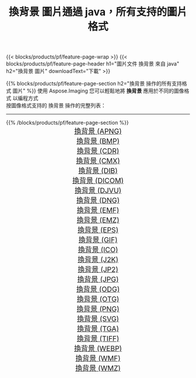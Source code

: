 ﻿---
title: 換背景 圖片通過 java，所有支持的圖片格式 
weight: 3920
url: /zh-hant/java/change-background 
lang: zh-hant
langdirlevel: 2
locales: zh-hans,ja,it,ru,de,es,fr,nl,id,lt,pl,pt,vi,tr,ko,zh-hant,ar,hi,th,sv,cs,uk,he
description: 使用 Aspose.Imaging 你可以輕鬆地通過 java 獲取 換背景 圖像
---

{{< blocks/products/pf/feature-page-wrap >}}
{{< blocks/products/pf/feature-page-header h1="圖片文件 換背景 來自 java" h2="換背景 圖片" downloadText="下載" >}}


{{% blocks/products/pf/feature-page-section  h2="換背景 操作的所有支持格式 圖片" %}}
使用 Aspose.Imaging 您可以輕鬆地將 **換背景** 應用於不同的圖像格式 以編程方式
<br/>
按圖像格式支持的 換背景 操作的完整列表：
<hr/>
{{% /blocks/products/pf/feature-page-section %}}
<div class="container-fluid productfamilypage bg-gray">
    <div class="convertypes bg-gray agp-content section">
        <div class="container">
		<div class="row other-converters" style="gap: 10px;font-size: 19px;text-align:center;">
		    <div class='col-md-2 other-converter remove-lp remove-rp'><a href="/imaging/zh-hant/java/change-background/apng" style="padding:15px;">換背景 (APNG)</a></div><div class='col-md-2 other-converter remove-lp remove-rp'><a href="/imaging/zh-hant/java/change-background/bmp" style="padding:15px;">換背景 (BMP)</a></div><div class='col-md-2 other-converter remove-lp remove-rp'><a href="/imaging/zh-hant/java/change-background/cdr" style="padding:15px;">換背景 (CDR)</a></div><div class='col-md-2 other-converter remove-lp remove-rp'><a href="/imaging/zh-hant/java/change-background/cmx" style="padding:15px;">換背景 (CMX)</a></div><div class='col-md-2 other-converter remove-lp remove-rp'><a href="/imaging/zh-hant/java/change-background/dib" style="padding:15px;">換背景 (DIB)</a></div><div class='col-md-2 other-converter remove-lp remove-rp'><a href="/imaging/zh-hant/java/change-background/dicom" style="padding:15px;">換背景 (DICOM)</a></div><div class='col-md-2 other-converter remove-lp remove-rp'><a href="/imaging/zh-hant/java/change-background/djvu" style="padding:15px;">換背景 (DJVU)</a></div><div class='col-md-2 other-converter remove-lp remove-rp'><a href="/imaging/zh-hant/java/change-background/dng" style="padding:15px;">換背景 (DNG)</a></div><div class='col-md-2 other-converter remove-lp remove-rp'><a href="/imaging/zh-hant/java/change-background/emf" style="padding:15px;">換背景 (EMF)</a></div><div class='col-md-2 other-converter remove-lp remove-rp'><a href="/imaging/zh-hant/java/change-background/emz" style="padding:15px;">換背景 (EMZ)</a></div><div class='col-md-2 other-converter remove-lp remove-rp'><a href="/imaging/zh-hant/java/change-background/eps" style="padding:15px;">換背景 (EPS)</a></div><div class='col-md-2 other-converter remove-lp remove-rp'><a href="/imaging/zh-hant/java/change-background/gif" style="padding:15px;">換背景 (GIF)</a></div><div class='col-md-2 other-converter remove-lp remove-rp'><a href="/imaging/zh-hant/java/change-background/ico" style="padding:15px;">換背景 (ICO)</a></div><div class='col-md-2 other-converter remove-lp remove-rp'><a href="/imaging/zh-hant/java/change-background/j2k" style="padding:15px;">換背景 (J2K)</a></div><div class='col-md-2 other-converter remove-lp remove-rp'><a href="/imaging/zh-hant/java/change-background/jp2" style="padding:15px;">換背景 (JP2)</a></div><div class='col-md-2 other-converter remove-lp remove-rp'><a href="/imaging/zh-hant/java/change-background/jpg" style="padding:15px;">換背景 (JPG)</a></div><div class='col-md-2 other-converter remove-lp remove-rp'><a href="/imaging/zh-hant/java/change-background/odg" style="padding:15px;">換背景 (ODG)</a></div><div class='col-md-2 other-converter remove-lp remove-rp'><a href="/imaging/zh-hant/java/change-background/otg" style="padding:15px;">換背景 (OTG)</a></div><div class='col-md-2 other-converter remove-lp remove-rp'><a href="/imaging/zh-hant/java/change-background/png" style="padding:15px;">換背景 (PNG)</a></div><div class='col-md-2 other-converter remove-lp remove-rp'><a href="/imaging/zh-hant/java/change-background/svg" style="padding:15px;">換背景 (SVG)</a></div><div class='col-md-2 other-converter remove-lp remove-rp'><a href="/imaging/zh-hant/java/change-background/tga" style="padding:15px;">換背景 (TGA)</a></div><div class='col-md-2 other-converter remove-lp remove-rp'><a href="/imaging/zh-hant/java/change-background/tiff" style="padding:15px;">換背景 (TIFF)</a></div><div class='col-md-2 other-converter remove-lp remove-rp'><a href="/imaging/zh-hant/java/change-background/webp" style="padding:15px;">換背景 (WEBP)</a></div><div class='col-md-2 other-converter remove-lp remove-rp'><a href="/imaging/zh-hant/java/change-background/wmf" style="padding:15px;">換背景 (WMF)</a></div><div class='col-md-2 other-converter remove-lp remove-rp'><a href="/imaging/zh-hant/java/change-background/wmz" style="padding:15px;">換背景 (WMZ)</a></div>
                </div>
        </div>
    </div>
</div>
<br/>
